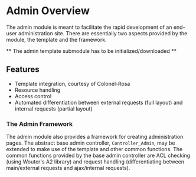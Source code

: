 # Admin Overview

The admin module is meant to facilitate the rapid development of an end-user
administration site.  There are essentially two aspects provided by the module,
the template and the framework.

** The admin template submodule has to be initialized/downloaded **

## Features
 - Template integration, courtesy of Colonel-Rosa
 - Resource handling
 - Access control
 - Automated differentiation between external requests (full layout)
		and internal requests (partial layout)

### The Admin Framework

The admin module also provides a framework for creating administration pages.
The abstract base admin controller, `Controller_Admin`, may be extended to make
use of the template and other common functions.  The common functions provided
by the base admin controller are ACL checking (using Wouter's A2 library) and
request handling (differentiating between main/external requests and ajax/internal
requests).

